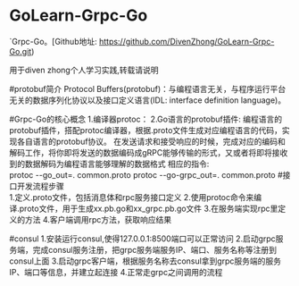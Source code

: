# GoLearn-Grpc-Go


`Grpc-Go。[Github地址: https://github.com/DivenZhong/GoLearn-Grpc-Go.git)

用于diven zhong个人学习实践,转载请说明

#protobuf简介
Protocol Buffers(protobuf)：与编程语言无关，与程序运行平台无关的数据序列化协议以及接口定义语言(IDL: interface definition language)。

#Grpc-Go的核心概念
    1.编译器protoc：
	2.Go语言的protobuf插件:
	     编程语言的protobuf插件，搭配protoc编译器，根据.proto文件生成对应编程语言的代码，实现各自语言的protobuf协议。
		 在发送请求和接受响应的时候，完成对应的编码和解码工作，将你即将发送的数据编码成gRPC能够传输的形式，又或者将即将接收到的数据解码为编程语言能够理解的数据格式
	相应的指令:	 
	     protoc --go_out=. common.proto
         protoc --go-grpc_out=. common.proto
#接口开发流程步骤	
    1.定义.proto文件，包括消息体和rpc服务接口定义
    2.使用protoc命令来编译.proto文件，用于生成xx.pb.go和xx_grpc.pb.go文件
    3.在服务端实现rpc里定义的方法
    4.客户端调用rpc方法，获取响应结果	
	
	


#consul
      1.安装运行consul,使得127.0.0.1:8500端口可以正常访问
	  2.启动grpc服务端，完成consul服务注册，把grpc服务端服务IP、端口、服务名称等注册到consul上面
	  3.启动grpc客户端，根据服务名称去consul拿到grpc服务端的服务IP、端口等信息，并建立起连接
	  4.正常走grpc之间调用的流程


